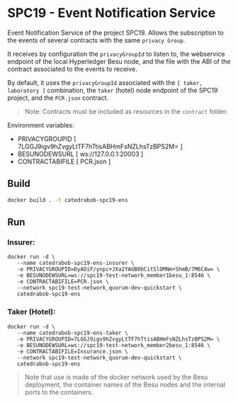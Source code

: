 # SPC19 - Event Notification Service

Event Notification Service of the project SPC19. Allows the subscription to the events of several contracts with the same `privacy Group`.

It receives by configuration the `privacyGroupId` to listen to, the webservice endpoint of the local Hyperledger Besu node, and the file with the ABI of the contract associated to the events to receive.

By default, it uses the `privacyGroupId` associated with the `[ taker, laboratory ]` combination, the `taker` (hotel) node endpoint of the SPC19 project, and the `PCR.json` contract.

> Note: Contracts must be included as resources in the `contract` folder.

Environment variables:

   - PRIVACYGROUPID [ 7LGGJ9igv9hZvgyLtTF7hTtisABHmFsNZLhsTzBPS2M= ]
   - BESUNODEWSURL [ ws://127.0.0.1:20003 ]
   - CONTRACTABIFILE [ PCR.json ]

## Build

```sh
docker build . -t catedrabob-spc19-ens
```

## Run

### Insurer:

```
docker run -d \
   --name catedrabob-spc19-ens-insurer \
   -e PRIVACYGROUPID=DyAOiF/ynpc+JXa2YAGB0bCitSlOMNm+ShmB/7M6C4w= \
   -e BESUNODEWSURL=ws://spc19-test-network_member1besu_1:8546 \
   -e CONTRACTABIFILE=PCR.json \
   --network spc19-test-network_quorum-dev-quickstart \
   catedrabob-spc19-ens
```

### Taker (Hotel):

```
docker run -d \
   --name catedrabob-spc19-ens-taker \
   -e PRIVACYGROUPID=7LGGJ9igv9hZvgyLtTF7hTtisABHmFsNZLhsTzBPS2M= \
   -e BESUNODEWSURL=ws://spc19-test-network_member2besu_1:8546 \
   -e CONTRACTABIFILE=Insurance.json \
   --network spc19-test-network_quorum-dev-quickstart \
   catedrabob-spc19-ens
```

> Note that use is made of the docker network used by the Besu deployment, the container names of the Besu nodes and the internal ports to the containers.
